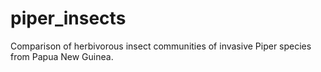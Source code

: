 # piper_insects
Comparison of herbivorous insect communities of invasive Piper species from Papua New Guinea.
